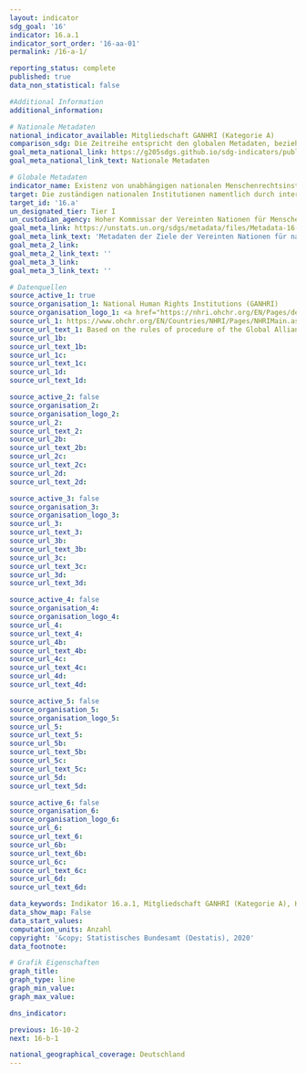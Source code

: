 ```yaml
---
layout: indicator
sdg_goal: '16'
indicator: 16.a.1
indicator_sort_order: '16-aa-01'
permalink: /16-a-1/

reporting_status: complete
published: true
data_non_statistical: false

#Additional Information
additional_information: 

# Nationale Metadaten
national_indicator_available: Mitgliedschaft GANHRI (Kategorie A)
comparison_sdg: Die Zeitreihe entspricht den globalen Metadaten, bezieht sich aber auf Deutschland und nicht auf alle UN-Mitgliedsländer.
goal_meta_national_link: https://g205sdgs.github.io/sdg-indicators/public/MetaDe/16.a.1.pdf
goal_meta_national_link_text: Nationale Metadaten

# Globale Metadaten
indicator_name: Existenz von unabhängigen nationalen Menschenrechtsinstitutionen in Übereinstimmung mit den "Pariser Grundsätzen"
target: Die zuständigen nationalen Institutionen namentlich durch internationale Zusammenarbeit beim Kapazitätsaufbau auf allen Ebenen zur Verhütung von Gewalt und zur Bekämpfung von Terrorismus und Kriminalität unterstützen, insbesondere in den Entwicklungsländern
target_id: '16.a'
un_designated_tier: Tier I
un_custodian_agency: Hoher Kommissar der Vereinten Nationen für Menschenrechte (OHCHR)
goal_meta_link: https://unstats.un.org/sdgs/metadata/files/Metadata-16-0A-01.pdf
goal_meta_link_text: 'Metadaten der Ziele der Vereinten Nationen für nachhaltige Entwicklung'
goal_meta_2_link: 
goal_meta_2_link_text: ''
goal_meta_3_link: 
goal_meta_3_link_text: ''

# Datenquellen
source_active_1: true
source_organisation_1: National Human Rights Institutions (GANHRI)
source_organisation_logo_1: <a href="https://nhri.ohchr.org/EN/Pages/default.aspx"><img src="https://g205sdgs.github.io/sdg-indicators/public/logos/ganhri.png" alt="Logo ganhri" /></a>
source_url_1: https://www.ohchr.org/EN/Countries/NHRI/Pages/NHRIMain.aspx
source_url_text_1: Based on the rules of procedure of the Global Alliance of National Human Rights Institutions (GANHRI)
source_url_1b: 
source_url_text_1b: 
source_url_1c: 
source_url_text_1c: 
source_url_1d: 
source_url_text_1d: 

source_active_2: false
source_organisation_2: 
source_organisation_logo_2: 
source_url_2: 
source_url_text_2: 
source_url_2b: 
source_url_text_2b: 
source_url_2c: 
source_url_text_2c: 
source_url_2d: 
source_url_text_2d: 

source_active_3: false
source_organisation_3: 
source_organisation_logo_3: 
source_url_3: 
source_url_text_3: 
source_url_3b: 
source_url_text_3b: 
source_url_3c: 
source_url_text_3c: 
source_url_3d: 
source_url_text_3d: 

source_active_4: false
source_organisation_4: 
source_organisation_logo_4: 
source_url_4: 
source_url_text_4: 
source_url_4b: 
source_url_text_4b: 
source_url_4c: 
source_url_text_4c: 
source_url_4d: 
source_url_text_4d: 

source_active_5: false
source_organisation_5: 
source_organisation_logo_5: 
source_url_5: 
source_url_text_5: 
source_url_5b: 
source_url_text_5b: 
source_url_5c: 
source_url_text_5c: 
source_url_5d: 
source_url_text_5d: 

source_active_6: false
source_organisation_6: 
source_organisation_logo_6: 
source_url_6: 
source_url_text_6: 
source_url_6b: 
source_url_text_6b: 
source_url_6c: 
source_url_text_6c: 
source_url_6d: 
source_url_text_6d: 

data_keywords: Indikator 16.a.1, Mitgliedschaft GANHRI (Kategorie A), Hoher Kommissar der Vereinten Nationen für Menschenrechte (OHCHR)
data_show_map: False
data_start_values:
computation_units: Anzahl
copyright: '&copy; Statistisches Bundesamt (Destatis), 2020'
data_footnote: 

# Grafik Eigenschaften
graph_title: 
graph_type: line
graph_min_value: 
graph_max_value: 

dns_indicator: 

previous: 16-10-2
next: 16-b-1

national_geographical_coverage: Deutschland
---
```


